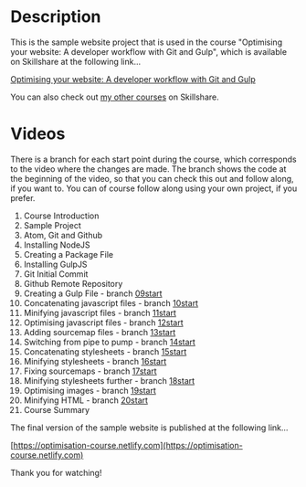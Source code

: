 Description
===========

This is the sample website project that is used in the course "Optimising your website: A developer workflow with Git and Gulp", which is available on Skillshare at the following link...

[Optimising your website: A developer workflow with Git and Gulp](https://www.skillshare.com/classes/Optimising-your-website-A-development-workflow-with-Git-and-Gulp/1578429632/)

You can also check out [my other courses](https://www.skillshare.com/user/riklewis) on Skillshare.

Videos
======

There is a branch for each start point during the course, which corresponds to the video where the changes are made.  The branch shows the code at the beginning of the video, so that you can check this out and follow along, if you want to.  You can of course follow along using your own project, if you prefer.

1. Course Introduction
2. Sample Project
3. Atom, Git and Github
4. Installing NodeJS
5. Creating a Package File
6. Installing GulpJS
7. Git Initial Commit
8. Github Remote Repository
9. Creating a Gulp File - branch [09start](https://github.com/riklewis/optimisation-course/tree/09start)
10. Concatenating javascript files - branch [10start](https://github.com/riklewis/optimisation-course/tree/10start)
11. Minifying javascript files - branch [11start](https://github.com/riklewis/optimisation-course/tree/11start)
12. Optimising javascript files - branch [12start](https://github.com/riklewis/optimisation-course/tree/12start)
13. Adding sourcemap files - branch [13start](https://github.com/riklewis/optimisation-course/tree/13start)
14. Switching from pipe to pump - branch [14start](https://github.com/riklewis/optimisation-course/tree/14start)
15. Concatenating stylesheets - branch [15start](https://github.com/riklewis/optimisation-course/tree/15start)
16. Minifying stylesheets - branch [16start](https://github.com/riklewis/optimisation-course/tree/16start)
17. Fixing sourcemaps - branch [17start](https://github.com/riklewis/optimisation-course/tree/17start)
18. Minifying stylesheets further - branch [18start](https://github.com/riklewis/optimisation-course/tree/18start)
19. Optimising images - branch [19start](https://github.com/riklewis/optimisation-course/tree/19start)
20. Minifying HTML - branch [20start](https://github.com/riklewis/optimisation-course/tree/20start)
21. Course Summary

The final version of the sample website is published at the following link...

[https://optimisation-course.netlify.com](https://optimisation-course.netlify.com)

Thank you for watching!
